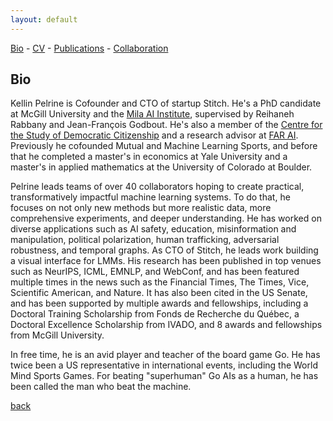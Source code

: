 ```yaml
---
layout: default
---
```


[Bio](./bio.html) - [CV](https://github.com/kellinpelrine/kellinpelrine.github.io/raw/master/assets/KPelrine%20CV.pdf) - [Publications](./publications.html) - [Collaboration](./coming-soon.html)

## Bio

Kellin Pelrine is Cofounder and CTO of startup Stitch. He's a PhD candidate at McGill University and the [Mila AI Institute](https://mila.quebec/en/), supervised by Reihaneh Rabbany and Jean-François Godbout. He's also a member of the [Centre for the Study of Democratic Citizenship](https://csdc-cecd.ca/) and a research advisor at [FAR AI](https://far.ai/). Previously he cofounded Mutual and Machine Learning Sports, and before that he completed a master's in economics at Yale University and a master's in applied mathematics at the University of Colorado at Boulder.

Pelrine leads teams of over 40 collaborators hoping to create practical, transformatively impactful machine learning systems. To do that, he focuses on not only new methods but more realistic data, more comprehensive experiments, and deeper understanding. He has worked on diverse applications such as AI safety, education, misinformation and manipulation, political polarization, human trafficking, adversarial robustness, and temporal graphs. As CTO of Stitch, he leads work building a visual interface for LMMs. His research has been published in top venues such as NeurIPS, ICML, EMNLP, and WebConf, and has been featured multiple times in the news such as the Financial Times, The Times, Vice, Scientific American, and Nature. It has also been cited in the US Senate, and has been supported by multiple awards and fellowships, including a Doctoral Training Scholarship from Fonds de Recherche du Québec, a Doctoral Excellence Scholarship from IVADO, and 8 awards and fellowships from McGill University.

In free time, he is an avid player and teacher of the board game Go. He has twice been a US representative in international events, including the World Mind Sports Games. For beating "superhuman" Go AIs as a human, he has been called the man who beat the machine.

[back](./)
